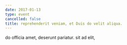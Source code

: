 ```yaml
---
date: 2017-01-13
type: event
cancelled: false
title: reprehenderit veniam, et Duis do velit aliqua.
---
```

do officia amet, deserunt pariatur. sit ad elit,